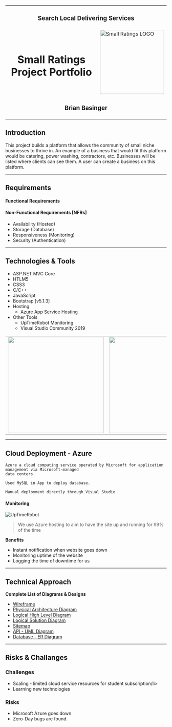 <table>
  <tr>
        <td align="center" colspan=10><h3>Search Local Delivering Services</h3></td>
  </tr>
  <tr>
    <td colspan=8 align="center"><h1>Small Ratings Project Portfolio</h1></td>
    <td colspan=2><img width="200px" height="200px" src="https://raw.githubusercontent.com/TBYT/HerokuTestDeploy/main/SmallRatingsLogo1.png?token=GHSAT0AAAAAABQN6TPEKA2NV5DBQJ7ERDMWYTGGNZA" alt="Small Ratings LOGO"></td>
  </tr>
  <tr>
    <td colspan=10 align="center"><h3>Brian Basinger</h3></td>
  </tr>
</table>

## Introduction
This project builds a platform that allows the community of small niche businesses to thrive in. An example of a business that would fit this platform would be catering, power washing, contractors, etc. Businesses will be listed where clients can see them. A user can create a business on this platform.

---
## Requirements
      
#### Functional Requirements



#### Non-Functional Requirements \[NFRs]
- Availability (Hosted)
- Storage (Database)
- Responsiveness (Monitoring)
- Security (Authentication)
       
---
## Technologies & Tools
- ASP.NET MVC Core
- HTLM5
- CSS3
- C/C++
- JavaScript
- Bootstrap \[v5.1.3]
- Hosting
  - Azure App Service Hosting
- Other Tools
  - UpTimeRobot Monitoring
  - Visual Studio Community 2019

<table>
  <tr align="center">
    <td>
      <img width="300" src="https://www.imagar.com/wp-content/uploads/2018/06/azure.png"/>
    </td>
     <td>
      <img width="300" src="https://v6i7z7i8.rocketcdn.me/wp-content/uploads/2014/09/asp_net.png"/>
      </td>
   <td>
      <img width="300" src="https://pbs.twimg.com/profile_images/1255113654049128448/J5Yt92WW_400x400.png"/>
      </td> 
  </tr><tr></tr>
</table>

---
## Cloud Deployment - Azure
``` 
Azure a cloud computing service operated by Microsoft for application management via Microsoft-managed
data centers.

Used MySQL in App to deploy database.

Manual deployment directly through Visual Studio 
```

#### Monitoring

![UpTimeRobot](https://blog.uptimerobot.com/wp-content/uploads/2014/01/uptime-robot-dashboard.jpg)
> We use Azure hosting to aim to have the site up and running for 99% of the time

**Benefits**
- Instant notification when website goes down
- Monitoring uptime of the website
- Logging the time of downtime for us

---
## Technical Approach


**Complete List of Diagrams & Designs**
- [Wireframe]()
- [Physical Architecture Diagram]()
- [Logical High Level Diagram]()
- [Logical Solution Diagram]()
- [Sitemap]()
- [API - UML Diagram]()
- [Database - ER Diagram]()

---
## Risks & Challanges

### Challenges 
<ul>
  <li>Scaling - limited cloud service resources for student subscription/li>
  <li>Learning new technologies</li>
</ul>

### Risks
<ul>
  <li>Microsoft Azure goes down.</li>
  <li>Zero-Day bugs are found.</li>
</ul>
